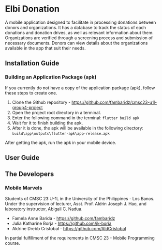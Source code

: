# Elbi Donation
A mobile application designed to facilitate in processing donations between donors and organizations.  It has a database to track the status of each donations and donation drives, as well as relevant information about them. Organizations are verified through a screening process and submission of necessary documents. Donors can view details about the organizations available in the app that suit their needs.
## Installation Guide
### Building an Application Package (apk)
If you currently do not have a copy of the application package (apk), follow these steps to create one.
 1. Clone the Github repository - https://github.com/fambaridz/cmsc23-u1l-group4-project
 2. Open the project root directory in a terminal.
 3. Enter the following command in the terminal:
	`flutter build apk`
 4. Wait for it to finish building the apk.
 5. After it is done, the apk will be available in the following directory:
	`build\app\outputs\flutter-apk\app-release.apk` 
 
 After getting the apk, run the apk in your mobile device.

## User Guide

## The Developers
### Mobile Marvels
Students of CMSC 23 U-1L in the University of the Philippines - Los Banos. Under the supervision of lecturer, Asst. Prof. Aldrin Joseph J. Hao, and laboratory instructor, Abigail C. Nadua.
 - Famela Anne Barida - https://github.com/fambaridz
 - Julia Katharine Borja - https://github.com/jk-borja
 - Aldrine Drebb Cristobal - https://github.com/AldCristobal

In partial fulfillment of the requirements in CMSC 23 - Mobile Programming course.